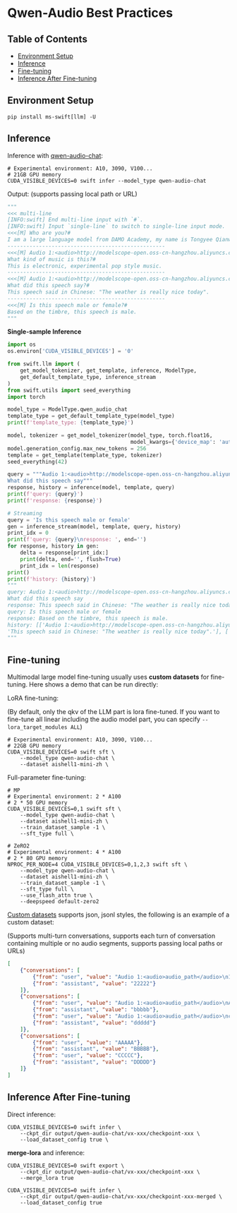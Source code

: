 # Qwen-Audio Best Practices 

## Table of Contents
- [Environment Setup](#environment-setup)
- [Inference](#inference) 
- [Fine-tuning](#fine-tuning)
- [Inference After Fine-tuning](#inference-after-fine-tuning)

## Environment Setup
```shell
pip install ms-swift[llm] -U
```

## Inference

Inference with [qwen-audio-chat](https://modelscope.cn/models/qwen/Qwen-Audio-Chat/summary):
```shell
# Experimental environment: A10, 3090, V100...
# 21GB GPU memory 
CUDA_VISIBLE_DEVICES=0 swift infer --model_type qwen-audio-chat
```

Output: (supports passing local path or URL)
```python
"""
<<< multi-line 
[INFO:swift] End multi-line input with `#`.
[INFO:swift] Input `single-line` to switch to single-line input mode.
<<<[M] Who are you?#
I am a large language model from DAMO Academy, my name is Tongyee Qianwen.
--------------------------------------------------
<<<[M] Audio 1:<audio>http://modelscope-open.oss-cn-hangzhou.aliyuncs.com/images/music.wav</audio>  
What kind of music is this?#
This is electronic, experimental pop style music.
--------------------------------------------------  
<<<[M] Audio 1:<audio>http://modelscope-open.oss-cn-hangzhou.aliyuncs.com/images/weather.wav</audio>
What did this speech say?#
This speech said in Chinese: "The weather is really nice today".
--------------------------------------------------
<<<[M] Is this speech male or female?#  
Based on the timbre, this speech is male.
"""
```

**Single-sample Inference**

```python
import os
os.environ['CUDA_VISIBLE_DEVICES'] = '0'

from swift.llm import (
    get_model_tokenizer, get_template, inference, ModelType,  
    get_default_template_type, inference_stream
)
from swift.utils import seed_everything
import torch

model_type = ModelType.qwen_audio_chat
template_type = get_default_template_type(model_type) 
print(f'template_type: {template_type}')

model, tokenizer = get_model_tokenizer(model_type, torch.float16,
                                       model_kwargs={'device_map': 'auto'})
model.generation_config.max_new_tokens = 256
template = get_template(template_type, tokenizer)
seed_everything(42)

query = """Audio 1:<audio>http://modelscope-open.oss-cn-hangzhou.aliyuncs.com/images/weather.wav</audio>
What did this speech say"""  
response, history = inference(model, template, query)
print(f'query: {query}')
print(f'response: {response}')

# Streaming
query = 'Is this speech male or female' 
gen = inference_stream(model, template, query, history)
print_idx = 0
print(f'query: {query}\nresponse: ', end='')
for response, history in gen:
    delta = response[print_idx:]
    print(delta, end='', flush=True) 
    print_idx = len(response)
print()
print(f'history: {history}')
"""
query: Audio 1:<audio>http://modelscope-open.oss-cn-hangzhou.aliyuncs.com/images/weather.wav</audio>  
What did this speech say
response: This speech said in Chinese: "The weather is really nice today". 
query: Is this speech male or female
response: Based on the timbre, this speech is male.
history: [['Audio 1:<audio>http://modelscope-open.oss-cn-hangzhou.aliyuncs.com/images/weather.wav</audio>\nWhat did this speech say',
'This speech said in Chinese: "The weather is really nice today".'], ['Is this speech male or female', 'Based on the timbre, this speech is male.']]
"""
```

## Fine-tuning
Multimodal large model fine-tuning usually uses **custom datasets** for fine-tuning. Here shows a demo that can be run directly:

LoRA fine-tuning:

(By default, only the qkv of the LLM part is lora fine-tuned. If you want to fine-tune all linear including the audio model part, you can specify `--lora_target_modules ALL`)
```shell
# Experimental environment: A10, 3090, V100... 
# 22GB GPU memory
CUDA_VISIBLE_DEVICES=0 swift sft \
    --model_type qwen-audio-chat \
    --dataset aishell1-mini-zh \
```

Full-parameter fine-tuning:
```shell  
# MP
# Experimental environment: 2 * A100
# 2 * 50 GPU memory  
CUDA_VISIBLE_DEVICES=0,1 swift sft \
    --model_type qwen-audio-chat \
    --dataset aishell1-mini-zh \
    --train_dataset_sample -1 \
    --sft_type full \

# ZeRO2  
# Experimental environment: 4 * A100
# 2 * 80 GPU memory
NPROC_PER_NODE=4 CUDA_VISIBLE_DEVICES=0,1,2,3 swift sft \
    --model_type qwen-audio-chat \
    --dataset aishell1-mini-zh \  
    --train_dataset_sample -1 \
    --sft_type full \
    --use_flash_attn true \
    --deepspeed default-zero2
```

[Custom datasets](../LLM/Customization.md#-Recommended-Command-line-arguments)  supports json, jsonl styles, the following is an example of a custom dataset:

(Supports multi-turn conversations, supports each turn of conversation containing multiple or no audio segments, supports passing local paths or URLs)

```json
[
    {"conversations": [
        {"from": "user", "value": "Audio 1:<audio>audio_path</audio>\n11111"},
        {"from": "assistant", "value": "22222"} 
    ]},
    {"conversations": [
        {"from": "user", "value": "Audio 1:<audio>audio_path</audio>\nAudio 2:<audio>audio_path2</audio>\nAudio 3: <audio>audio_path3</audio>\naaaaa"},
        {"from": "assistant", "value": "bbbbb"},
        {"from": "user", "value": "Audio 1:<audio>audio_path</audio>\nccccc"}, 
        {"from": "assistant", "value": "ddddd"}
    ]},
    {"conversations": [
        {"from": "user", "value": "AAAAA"},
        {"from": "assistant", "value": "BBBBB"},  
        {"from": "user", "value": "CCCCC"},
        {"from": "assistant", "value": "DDDDD"}
    ]}
]
```

## Inference After Fine-tuning  
Direct inference:
```shell
CUDA_VISIBLE_DEVICES=0 swift infer \
    --ckpt_dir output/qwen-audio-chat/vx-xxx/checkpoint-xxx \
    --load_dataset_config true \
```

**merge-lora** and inference:
```shell
CUDA_VISIBLE_DEVICES=0 swift export \ 
    --ckpt_dir output/qwen-audio-chat/vx-xxx/checkpoint-xxx \
    --merge_lora true

CUDA_VISIBLE_DEVICES=0 swift infer \
    --ckpt_dir output/qwen-audio-chat/vx-xxx/checkpoint-xxx-merged \ 
    --load_dataset_config true
```